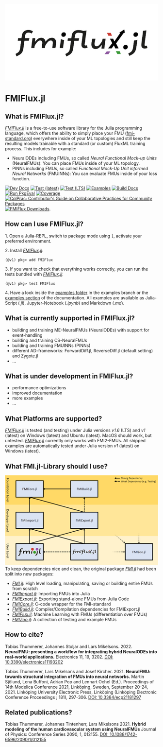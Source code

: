 ![FMIFlux.jl Logo](https://github.com/ThummeTo/FMIFlux.jl/blob/main/logo/dark/fmifluxjl_logo_640_320.png?raw=true "FMIFlux.jl Logo")
# FMIFlux.jl

## What is FMIFlux.jl?
[*FMIFlux.jl*](https://github.com/ThummeTo/FMIFlux.jl) is a free-to-use software library for the Julia programming language, which offers the ability to simply place your FMU ([fmi-standard.org](http://fmi-standard.org/)) everywhere inside of your ML topologies and still keep the resulting models trainable with a standard (or custom) FluxML training process. This includes for example:
- NeuralODEs including FMUs, so called *Neural Functional Mock-up Units* (NeuralFMUs): You can place FMUs inside of your ML topology.
- PINNs including FMUs, so called *Functional Mock-Up Unit informed Neural Networks* (FMUINNs): You can evaluate FMUs inside of your loss function. 


[![Dev Docs](https://img.shields.io/badge/docs-dev-blue.svg)](https://ThummeTo.github.io/FMIFlux.jl/dev) 
[![Test (latest)](https://github.com/ThummeTo/FMIFlux.jl/actions/workflows/TestLatest.yml/badge.svg)](https://github.com/ThummeTo/FMIFlux.jl/actions/workflows/TestLatest.yml)
[![Test (LTS)](https://github.com/ThummeTo/FMIFlux.jl/actions/workflows/TestLTS.yml/badge.svg)](https://github.com/ThummeTo/FMIFlux.jl/actions/workflows/TestLTS.yml)
[![Examples](https://github.com/ThummeTo/FMIFlux.jl/actions/workflows/Example.yml/badge.svg)](https://github.com/ThummeTo/FMIFlux.jl/actions/workflows/Example.yml)
[![Build Docs](https://github.com/ThummeTo/FMIFlux.jl/actions/workflows/Documentation.yml/badge.svg)](https://github.com/ThummeTo/FMIFlux.jl/actions/workflows/Documentation.yml)
[![Run PkgEval](https://github.com/ThummeTo/FMIFlux.jl/actions/workflows/Eval.yml/badge.svg)](https://github.com/ThummeTo/FMIFlux.jl/actions/workflows/Eval.yml)
[![Coverage](https://codecov.io/gh/ThummeTo/FMIFlux.jl/branch/main/graph/badge.svg)](https://codecov.io/gh/ThummeTo/FMIFlux.jl)
[![ColPrac: Contributor's Guide on Collaborative Practices for Community Packages](https://img.shields.io/badge/ColPrac-Contributor's%20Guide-blueviolet)](https://github.com/SciML/ColPrac)
[![FMIFlux Downloads](https://shields.io/endpoint?url=https://pkgs.genieframework.com/api/v1/badge/FMIFlux)](https://pkgs.genieframework.com?packages=FMIFlux).

## How can I use FMIFlux.jl?

1\. Open a Julia-REPL, switch to package mode using `]`, activate your preferred environment.

2\. Install  [*FMIFlux.jl*](https://github.com/ThummeTo/FMIFlux.jl):
```julia-repl
(@v1) pkg> add FMIFlux
```

3\. If you want to check that everything works correctly, you can run the tests bundled with [*FMIFlux.jl*](https://github.com/ThummeTo/FMIFlux.jl):
```julia-repl
(@v1) pkg> test FMIFlux
```

4\. Have a look inside the [examples folder](https://github.com/ThummeTo/FMIFlux.jl/tree/examples/examples) in the examples branch or the [examples section](https://thummeto.github.io/FMIFlux.jl/dev/examples/overview/) of the documentation. All examples are available as Julia-Script (*.jl*), Jupyter-Notebook (*.ipynb*) and Markdown (*.md*).

## What is currently supported in FMIFlux.jl?
- building and training ME-NeuralFMUs (NeuralODEs) with support for event-handling 
- building and training CS-NeuralFMUs 
- building and training FMUINNs (PINNs)
- different AD-frameworks: ForwardDiff.jl, ReverseDiff.jl (default setting) and Zygote.jl
- ...

## What is under development in FMIFlux.jl?
- performance optimizations
- improved documentation
- more examples
- ...

## What Platforms are supported?
[*FMIFlux.jl*](https://github.com/ThummeTo/FMIFlux.jl) is tested (and testing) under Julia versions *v1.6* (LTS) and *v1* (latest) on Windows (latest) and Ubuntu (latest). MacOS should work, but untested.
[*FMIFlux.jl*](https://github.com/ThummeTo/FMIFlux.jl) currently only works with FMI2-FMUs. 
All shipped examples are automatically tested under Julia version *v1* (latest) on Windows (latest).

## What FMI.jl-Library should I use?
![FMI.jl Family](https://github.com/ThummeTo/FMI.jl/blob/main/docs/src/assets/FMI_JL_family.png?raw=true "FMI.jl Family")
To keep dependencies nice and clean, the original package [*FMI.jl*](https://github.com/ThummeTo/FMI.jl) had been split into new packages:
- [*FMI.jl*](https://github.com/ThummeTo/FMI.jl): High level loading, manipulating, saving or building entire FMUs from scratch
- [*FMIImport.jl*](https://github.com/ThummeTo/FMIImport.jl): Importing FMUs into Julia
- [*FMIExport.jl*](https://github.com/ThummeTo/FMIExport.jl): Exporting stand-alone FMUs from Julia Code
- [*FMICore.jl*](https://github.com/ThummeTo/FMICore.jl): C-code wrapper for the FMI-standard
- [*FMIBuild.jl*](https://github.com/ThummeTo/FMIBuild.jl): Compiler/Compilation dependencies for FMIExport.jl
- [*FMIFlux.jl*](https://github.com/ThummeTo/FMIFlux.jl): Machine Learning with FMUs (differentiation over FMUs)
- [*FMIZoo.jl*](https://github.com/ThummeTo/FMIZoo.jl): A collection of testing and example FMUs

## How to cite?
Tobias Thummerer, Johannes Stoljar and Lars Mikelsons. 2022. **NeuralFMU: presenting a workflow for integrating hybrid NeuralODEs into real-world applications.** Electronics 11, 19, 3202. [DOI: 10.3390/electronics11193202](https://doi.org/10.3390/electronics11193202)

Tobias Thummerer, Lars Mikelsons and Josef Kircher. 2021. **NeuralFMU: towards structural integration of FMUs into neural networks.** Martin Sjölund, Lena Buffoni, Adrian Pop and Lennart Ochel (Ed.). Proceedings of 14th Modelica Conference 2021, Linköping, Sweden, September 20-24, 2021. Linköping University Electronic Press, Linköping (Linköping Electronic Conference Proceedings ; 181), 297-306. [DOI: 10.3384/ecp21181297](https://doi.org/10.3384/ecp21181297)

## Related publications?
Tobias Thummerer, Johannes Tintenherr, Lars Mikelsons 2021. **Hybrid modeling of the human cardiovascular system using NeuralFMUs** Journal of Physics: Conference Series 2090, 1, 012155. [DOI: 10.1088/1742-6596/2090/1/012155](https://doi.org/10.1088/1742-6596/2090/1/012155)
